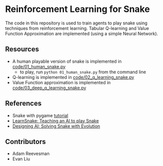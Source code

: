 # Reinforcement Learning for Snake

The code in this repository is used to train agents to play snake using techniques from reinforcement learning.
Tabular Q-learning and Value Function Approximation are implemented (using a simple Neural Network).

## Resources

- A human playable version of snake is implemented in [code/01_human_snake.py](code/01_human_snake.py)
   - to play, run `python 01_human_snake.py` from the command line
- Q-learning is implemented in [code/02_q_learning_snake.py](code/02_q_learning_snake.py)
- Value Function approximation is implemented in [code/03_deep_q_learning_snake.py](code/03_deep_q_learning_snake.py)

## References

- Snake with pygame [tutorial](https://pythonspot.com/snake-with-pygame/)
- [LearnSnake: Teaching an AI to play Snake](https://italolelis.com/snake)
- [Designing AI: Solving Snake with Evolution](https://becominghuman.ai/designing-ai-solving-snake-with-evolution-f3dd6a9da867)

## Contributors

- Adam Reevesman
- Evan Liu
